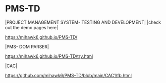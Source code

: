 # PMS-TD
|PROJECT MANAGEMENT SYSTEM- TESTING AND DEVELOPMENT|
|check out the demo pages here|


https://mihawk6.github.io/PMS-TD/


|PMS- DOM PARSER|

https://mihawk6.github.io/PMS-TD/try.html

|CAC|

https://github.com/mihawk6/PMS-TD/blob/main/CAC1/fb.html

